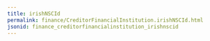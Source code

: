 ```yaml
---
title: irishNSCId
permalink: finance/CreditorFinancialInstitution.irishNSCId.html
jsonid: finance_creditorfinancialinstitution_irishnscid
---
```

